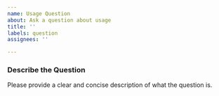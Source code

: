 ```yaml
---
name: Usage Question
about: Ask a question about usage
title: ''
labels: question
assignees: ''

---
```


### Describe the Question
Please provide a clear and concise description of what the question is.
